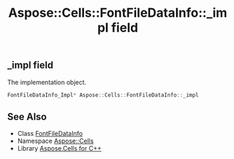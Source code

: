 ﻿---
title: Aspose::Cells::FontFileDataInfo::_impl field
linktitle: _impl
second_title: Aspose.Cells for C++ API Reference
description: 'Aspose::Cells::FontFileDataInfo::_impl field. The implementation object in C++.'
type: docs
weight: 800
url: /cpp/aspose.cells/fontfiledatainfo/_impl/
---
## _impl field


The implementation object.

```cpp
FontFileDataInfo_Impl* Aspose::Cells::FontFileDataInfo::_impl
```

## See Also

* Class [FontFileDataInfo](../)
* Namespace [Aspose::Cells](../../)
* Library [Aspose.Cells for C++](../../../)

